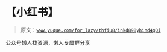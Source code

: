 # 【小红书】

> 原文：[`www.yuque.com/for_lazy/thfiu8/inkd898yhind4g0i`](https://www.yuque.com/for_lazy/thfiu8/inkd898yhind4g0i)



公众号懒人找资源，懒人专属群分享